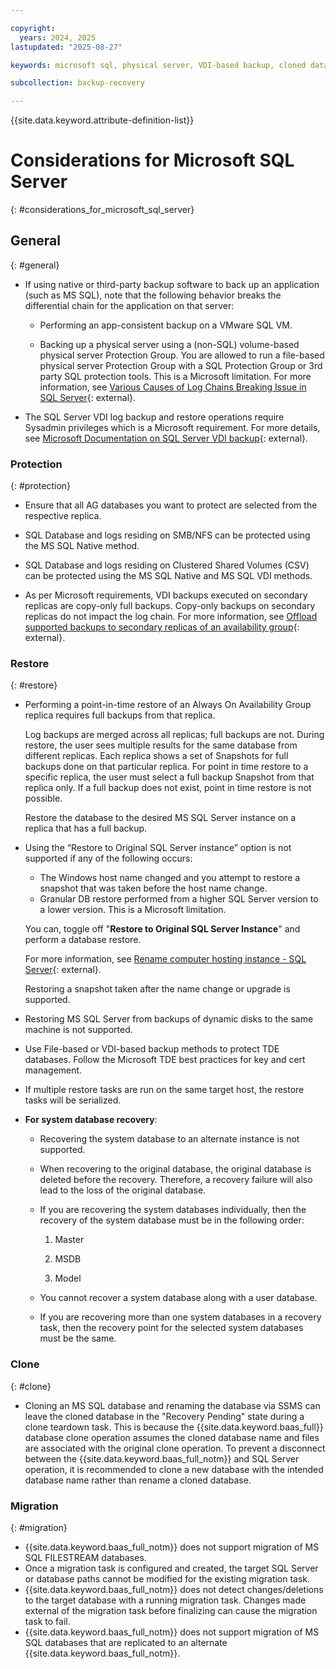 ```yaml
---

copyright:
  years: 2024, 2025
lastupdated: "2025-08-27"

keywords: microsoft sql, physical server, VDI-based backup, cloned database

subcollection: backup-recovery

---
```


{{site.data.keyword.attribute-definition-list}}

# Considerations for Microsoft SQL Server
{: #considerations_for_microsoft_sql_server}


## General
{: #general}

*   If using native or third-party backup software to back up an application (such as MS SQL), note that the following behavior breaks the differential chain for the application on that server:

    *   Performing an app-consistent backup on a VMware SQL VM.

    *   Backing up a physical server using a (non-SQL) volume-based physical server Protection Group. You are allowed to run a file-based physical server Protection Group with a SQL Protection Group or 3rd party SQL protection tools.
        This is a Microsoft limitation. For more information, see [Various Causes of Log Chains Breaking Issue in SQL Server](https://social.technet.microsoft.com/wiki/contents/articles/25439.various-causes-of-log-chains-breaking-issue-in-sql-server.aspx){: external}.

*   The SQL Server VDI log backup and restore operations require Sysadmin privileges which is a Microsoft requirement. For more details, see [Microsoft Documentation on SQL Server VDI backup](https://support.microsoft.com/en-us/topic/sql-server-vdi-backup-and-restore-operations-require-sysadmin-privileges-4797c4bc-ed60-8f1b-7978-8ee1cc701eab){: external}.


### Protection
{: #protection}

*   Ensure that all AG databases you want to protect are selected from the respective replica.


*   SQL Database and logs residing on SMB/NFS can be protected using the MS SQL Native method.


*   SQL Database and logs residing on Clustered Shared Volumes (CSV) can be protected using the MS SQL Native and MS SQL VDI methods.


*   As per Microsoft requirements, VDI backups executed on secondary replicas are copy-only full backups. Copy-only backups on secondary replicas do not impact the log chain. For more information, see [Offload supported backups to secondary replicas of an availability group](https://docs.microsoft.com/en-us/sql/database-engine/availability-groups/windows/active-secondaries-backup-on-secondary-replicas-always-on-availability-groups?view=sql-server-ver15){: external}.


### Restore
{: #restore}

*   Performing a point-in-time restore of an Always On Availability Group replica requires full backups from that replica.

    Log backups are merged across all replicas; full backups are not. During restore, the user sees multiple results for the same database from different replicas. Each replica shows a set of Snapshots for full backups done on that particular replica. For point in time restore to a specific replica, the user must select a full backup Snapshot from that replica only. If a full backup does not exist, point in time restore is not possible.

    Restore the database to the desired MS SQL Server instance on a replica that has a full backup.


*   Using the “Restore to Original SQL Server instance” option is not supported if any of the following occurs:

    *   The Windows host name changed and you attempt to restore a snapshot that was taken before the host name change.
    *   Granular DB restore performed from a higher SQL Server version to a lower version. This is a Microsoft limitation.


    You can, toggle off "**Restore to Original SQL Server Instance**" and perform a database restore.

    For more information, see [Rename computer hosting instance - SQL Server](https://docs.microsoft.com/en-us/sql/database-engine/install-windows/rename-a-computer-that-hosts-a-stand-alone-instance-of-sql-server?view=sql-server-2017){: external}.

    Restoring a snapshot taken after the name change or upgrade is supported.

*   Restoring MS SQL Server from backups of dynamic disks to the same machine is not supported.

*   Use File-based or VDI-based backup methods to protect TDE databases. Follow the Microsoft TDE best practices for key and cert management.

*   If multiple restore tasks are run on the same target host, the restore tasks will be serialized.

*   **For system database recovery**:

    *   Recovering the system database to an alternate instance is not supported.


    *   When recovering to the original database, the original database is deleted before the recovery. Therefore, a recovery failure will also lead to the loss of the original database.

    *   If you are recovering the system databases individually, then the recovery of the system database must be in the following order:

        1.  Master

        2.  MSDB

        3.  Model

    *   You cannot recover a system database along with a user database.

    *   If you are recovering more than one system databases in a recovery task, then the recovery point for the selected system databases must be the same.


### Clone
{: #clone}

*   Cloning an MS SQL database and renaming the database via SSMS can leave the cloned database in the "Recovery Pending" state during a clone teardown task. This is because the {{site.data.keyword.baas_full}} database clone operation assumes the cloned database name and files are associated with the original clone operation. To prevent a disconnect between the {{site.data.keyword.baas_full_notm}} and SQL Server operation, it is recommended to clone a new database with the intended database name rather than rename a cloned database.


### Migration
{: #migration}

*   {{site.data.keyword.baas_full_notm}} does not support migration of MS SQL FILESTREAM databases.
*   Once a migration task is configured and created, the target SQL Server or database paths cannot be modified for the existing migration task.
*   {{site.data.keyword.baas_full_notm}} does not detect changes/deletions to the target database with a running migration task. Changes made external of the migration task before finalizing can cause the migration task to fail.
*   {{site.data.keyword.baas_full_notm}} does not support migration of MS SQL databases that are replicated to an alternate {{site.data.keyword.baas_full_notm}}.
